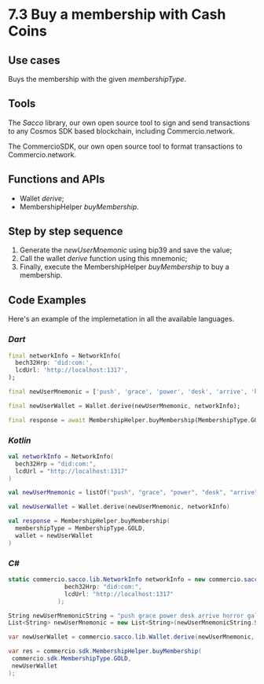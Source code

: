 # 7.3 Buy a membership with Cash Coins

## Use cases
Buys the membership with the given _membershipType_.

## Tools
The _Sacco_ library, our own open source tool to sign and send transactions to any Cosmos SDK based blockchain, including Commercio.network.

The CommercioSDK, our own open source tool to format transactions to Commercio.network.

## Functions and APIs
- Wallet _derive_;
- MembershipHelper _buyMembership_.

## Step by step sequence
1. Generate the _newUserMnemonic_ using bip39 and save the value;
2. Call the wallet _derive_ function using this mnemonic;
3. Finally, execute the MembershipHelper _buyMembership_ to buy a membership.
  
## Code Examples
Here's an example of the implemetation in all the available languages.

### _Dart_
```dart
final networkInfo = NetworkInfo(
  bech32Hrp: 'did:com:',
  lcdUrl: 'http://localhost:1317',
);

final newUserMnemonic = ['push', 'grace', 'power', 'desk', 'arrive', 'horror', 'gallery', 'physical', 'kingdom', 'ecology', 'fat', 'firm', 'future', 'service', 'table', 'little', 'live', 'reason', 'maximum', 'short', 'motion', 'planet', 'stage', 'second',];

final newUserWallet = Wallet.derive(newUserMnemonic, networkInfo);

final response = await MembershipHelper.buyMembership(MembershipType.GOLD, newUserWallet);
```

### _Kotlin_
```kotlin
val networkInfo = NetworkInfo(
  bech32Hrp = "did:com:", 
  lcdUrl = "http://localhost:1317"
)

val newUserMnemonic = listOf("push", "grace", "power", "desk", "arrive", "horror", "gallery", "physical", "kingdom", "ecology", "fat", "firm", "future", "service", "table", "little", "live", "reason", "maximum", "short", "motion", "planet", "stage", "second")

val newUserWallet = Wallet.derive(newUserMnemonic, networkInfo)

val response = MembershipHelper.buyMembership(
  membershipType = MembershipType.GOLD, 
  wallet = newUserWallet
)
```

### _C#_
```csharp
static commercio.sacco.lib.NetworkInfo networkInfo = new commercio.sacco.lib.NetworkInfo(
                bech32Hrp: "did:com:",
                lcdUrl: "http://localhost:1317"
              );

String newUserMnemonicString = "push grace power desk arrive horror gallery physical kingdom ecology fat firm future service table little live reason maximum short motion planet stage second";
List<String> newUserMnemonic = new List<String>(newUserMnemonicString.Split(" ", StringSplitOptions.RemoveEmptyEntries));

var newUserWallet = commercio.sacco.lib.Wallet.derive(newUserMnemonic, networkInfo);

var res = commercio.sdk.MembershipHelper.buyMembership(
 commercio.sdk.MembershipType.GOLD,
 newUserWallet
);
```